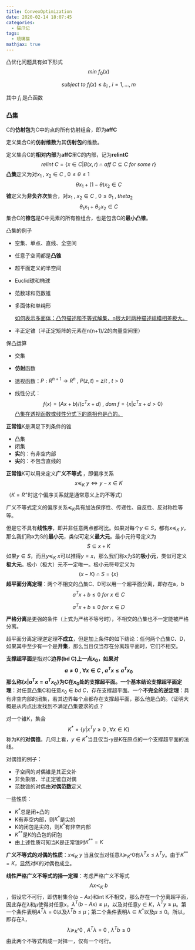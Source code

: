 ```yaml
---
title: ConvexOptimization
date: 2020-02-14 18:07:45
categories:
  - 猫爪记
tags:
  - 琉璃猫
mathjax: true
---
```


凸优化问题具有如下形式
$$
min\:f_0(x)
$$

$$
subject\:to\:f_i(x)\leq b_i\:, \:i=1,...,m
$$

其中 $f_i$ 是凸函数

### 凸集

C的**仿射包**为C中的点的所有仿射组合，即为**affC**

定义集合C的**仿射维数**为其**仿射包**的维数。

定义集合C的**相对内部**为**affC**里C的内部，记为**relintC**
$$
relint\:C=\{x\in C|B(x, r)\cap aff\: C\subseteq C \: for \:some\: r \}
$$
**凸集**定义为对$x_1\:,\:x_2\in C\:,\:0\leq\theta\leq 1$
$$
\theta x_1+(1-\theta)x_2\in C
$$
**锥**定义为**非负齐次**集合，对$x_1\:,\:x_2\in C\:,\:0\leq\theta_1\:,\:theta_2$
$$
\theta_1 x_1+\theta_2 x_2\in C
$$
集合C的**锥包**是C中元素的所有锥组合，也是包含C的**最小凸锥**。

凸集的例子

+ 空集、单点、直线、全空间

+ 任意子空间都是**凸锥**

+ 超平面定义的半空间

+ Euclid球和椭球

+ 范数球和范数锥

+ 多面体和单纯形

  <u>如何表示多面体：凸包描述和不等式解集，n很大时两种描述规模相差极大。</u>

+ 半正定锥（半正定矩阵的元素在n(n+1)/2的向量空间里）

保凸运算

+ 交集

+ **仿射**函数

+ 透视函数：$P:R^{n+1}\to R^n\:,\: P(z,t)=z/t \:,\: t>0$

+ 线性分式：
  $$
  f(x)=(Ax+b)/(c^T x+d)\:,\:dom\: f = \{x|c^T x+d>0\}
  $$
  <u>凸集在透视函数或线性分式下的原相也是凸的。</u>

**正常锥**K是满足下列条件的锥

+ 凸集
+ 闭集
+ **实**的：有非空内部
+ **尖**的：不包含直线的

**正常锥**K可以用来定义**广义不等式** ，即偏序关系
$$
x\preceq_K \: y \Leftrightarrow y - x \in K
$$
（$K=R^+$时这个偏序关系就是通常意义上的不等式）

广义不等式定义的偏序关系$\preceq_K$具有加法保序性、传递性、自反性、反对称性等等。

但是它不具有**线性序**，即并非任意两点都可比。如果对每个$y\in S$，都有$x\preceq_K \: y$，那么我们称x为S的**最小元**，类似可定义**最大元**。最小元符号定义为
$$
S \subseteq x +K
$$
如果$y\in S$，而且$y\preceq_K \: x$可以推得$y=x$，那么我们称x为S的**极小元**，类似可定义**极大元**。极小（极大）元不一定唯一。极小元符号定义为 
$$
(x-K)\cap S=\{x\}
$$
**超平面分离定理**：两个不相交的凸集C、D可以用一个超平面分离，即存在a，b
$$
a^Tx+b\leq 0 \:for \:x\in C
$$

$$
a^Tx+b\geq 0 \:for \:x\in D
$$

**严格分离**是更强的条件（上式为严格不等号时），不相交的凸集也不一定能被严格分离。

超平面分离定理逆定理**不成立**，但是加上条件的如下结论：任何两个凸集C、D，如果其中至少有一个是**开集**，那么当且仅当存在分离超平面时，它们不相交。

**支撑超平面**是指对C**边界(bd C)**上一点$x_0$，如果对
$$
a\neq0\:,\:\forall x\in C\:,\:a^Tx\leq a^Tx_0
$$
那么称$\{x|a^Tx=a^Tx_0\}$为C在$x_0$处的支撑超平面。一个基本结论**支撑超平面定理**：对任意凸集C和任意$x_0\in bd\:C$，存在支撑超平面。一个**不完全的逆定理**：具有非空内部的闭集，若其边界每个点都存在支撑超平面，那么他是凸的。（证明大概是从内点出发找到不满足凸集要求的点？

对一个锥K，集合
$$
K^*=\{y|x^Ty\geq 0\:,\forall x\in K\}
$$
称为K的**对偶锥**。几何上看，$y\in K^*$当且仅当-y是K在原点的一个支撑超平面的法线。

对偶锥的例子：

+ 子空间的对偶锥是其正交补
+ 非负象限、半正定锥自对偶
+ 范数锥的对偶由**对偶范数**定义

一些性质：

+ $K^*$总是闭+凸的
+ K有非空内部，则$K^*$是尖的
+ K的闭包是尖的，则$K^*$有非空内部
+ $K^{**}$是K的凸包的闭包
+ 由上述性质可知当K是正常锥时$K^{**}=K$

**广义不等式的对偶的性质**：$x\preceq_K\:y$ 当且仅当对任意$\lambda\succeq_{K^*}0$有$\lambda^Tx\leq \lambda^Ty$。由于$K^{**}=K$，显然对K的对偶也成立。

**线性严格广义不等式的择一定理**：考虑严格广义不等式
$$
Ax\prec_K\:b
$$
，假设它不可行，即仿射集合$\{b-Ax\}$和int K不相交，那么存在一个分离超平面，因此存在$\lambda$和$\mu$使得对任意x，$\lambda^T(b-Ax)\leq\mu$，以及对任意$y\in K$，$\lambda^Ty\geq\mu$。第一个条件表明$A^T\lambda=0$以及$\lambda^Tb\leq\mu$；第二个条件表明$\lambda\in K^{*}$以及$\mu\leq 0$。所以，即存在$\lambda$，
$$
\lambda\succeq_{K^*}0\:,\:A^T\lambda=0\:,\:\lambda^Tb\leq0
$$
由此两个不等式构成一对择一，仅有一个可行。